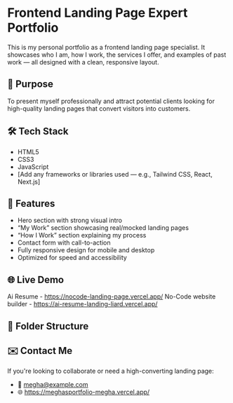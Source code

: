 # Frontend Landing Page Expert Portfolio

This is my personal portfolio as a frontend landing page specialist. It showcases who I am, how I work, the services I offer, and examples of past work — all designed with a clean, responsive layout.

## 🚀 Purpose
To present myself professionally and attract potential clients looking for high-quality landing pages that convert visitors into customers.

## 🛠 Tech Stack
- HTML5
- CSS3
- JavaScript
- [Add any frameworks or libraries used — e.g., Tailwind CSS, React, Next.js]

## 📱 Features
- Hero section with strong visual intro
- “My Work” section showcasing real/mocked landing pages
- “How I Work” section explaining my process
- Contact form with call-to-action
- Fully responsive design for mobile and desktop
- Optimized for speed and accessibility

## 🌐 Live Demo
Ai Resume - https://nocode-landing-page.vercel.app/
No-Code website builder - https://ai-resume-landing-liard.vercel.app/


## 📁 Folder Structure



## ✉️ Contact Me
If you're looking to collaborate or need a high-converting landing page:
- 📧 megha@example.com
- 🌐 https://meghasportfolio-megha.vercel.app/
